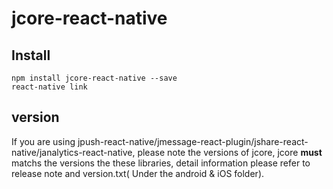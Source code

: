 # jcore-react-native

## Install

```
npm install jcore-react-native --save
react-native link
```

## version
If you are using jpush-react-native/jmessage-react-plugin/jshare-react-native/janalytics-react-native, please note the versions of jcore, jcore **must** matchs the versions the these libraries, detail information please refer to release note and version.txt( Under the android & iOS folder).
